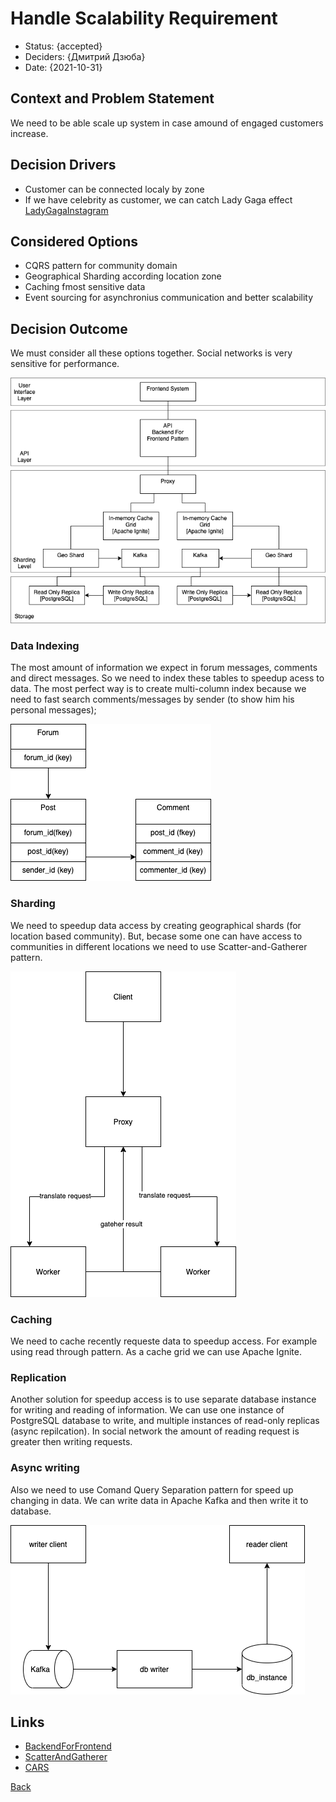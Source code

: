 # Handle Scalability Requirement

* Status: {accepted} <!-- optional -->
* Deciders: {Дмитрий Дзюба} <!-- optional -->
* Date: {2021-10-31} <!-- optional -->


## Context and Problem Statement

We need to be able scale up system in case amound of engaged customers increase.

## Decision Drivers <!-- optional -->

* Customer can be connected localy by zone
* If we have celebrity as customer, we can catch Lady Gaga effect [LadyGagaInstagram](https://www.themoscowtimes.com/2019/07/18/russian-instagram-users-swarm-lady-gagas-page-over-bradley-cooper-a66469)

## Considered Options

* CQRS pattern for community domain
* Geographical Sharding according location zone
* Caching fmost sensitive data
* Event sourcing for asynchronius communication and better scalability

## Decision Outcome

We must consider all these options together. Social networks is very sensitive for performance.

![Diagram](../img/diagrams-ScalabilityLevels.png "Diagram")

### Data Indexing

The most amount of information we expect in forum messages, comments and direct messages. So we need to index these tables to speedup acess to data. The most perfect way is to create multi-column index because we need to fast search comments/messages by sender (to show him his personal messages); 

![Diagram](../img/diagrams-Indexing.png "Diagram")

### Sharding

We need to speedup data access by creating geographical shards (for location based community). But, becase some one can have access to communities in different locations we need to use Scatter-and-Gatherer pattern.

![Diagram](../img/diagrams-Sharding.png "Diagram")

### Caching

We need to cache  recently requeste data to speedup access. For example using read through pattern. As a cache grid we can use Apache Ignite.

### Replication

Another solution for speedup access is to use separate database instance for writing and reading of information. We can use one instance of PostgreSQL database to write, and multiple instances of read-only replicas (async repilcation). In social network the amount of reading request is greater then writing requests.

### Async writing

Also we need to use Comand Query Separation pattern for speed up changing in data. We can write data in Apache Kafka and then write it to database.

![Diagram](../img/diagrams-CQRS.png "Diagram")



## Links <!-- optional -->

* [BackendForFrontend](https://samnewman.io/patterns/architectural/bff/)
* [ScatterAndGatherer](https://www.enterpriseintegrationpatterns.com/patterns/messaging/BroadcastAggregate.html)
* [CARS](https://martinfowler.com/bliki/CQRS.html)

[Back](README.md)